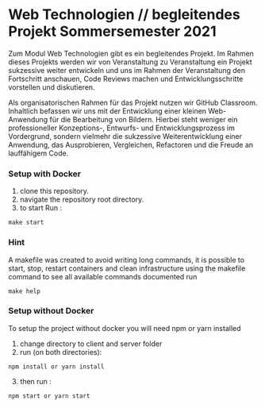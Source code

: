 # Web Technologien // begleitendes Projekt Sommersemester 2021

Zum Modul Web Technologien gibt es ein begleitendes Projekt. Im Rahmen dieses Projekts werden wir von Veranstaltung zu Veranstaltung ein Projekt sukzessive weiter entwickeln und uns im Rahmen der Veranstaltung den Fortschritt anschauen, Code Reviews machen und Entwicklungsschritte vorstellen und diskutieren.

Als organisatorischen Rahmen für das Projekt nutzen wir GitHub Classroom. Inhaltlich befassen wir uns mit der Entwicklung einer kleinen Web-Anwendung für die Bearbeitung von Bildern. Hierbei steht weniger ein professioneller Konzeptions-, Entwurfs- und Entwicklungsprozess im Vordergrund, sondern vielmehr die sukzessive Weiterentwicklung einer Anwendung, das Ausprobieren, Vergleichen, Refactoren und die Freude an lauffähigem Code.


### Setup with Docker 

1. clone this repository.
2. navigate the repository root directory.
3. to start Run :
```
make start
```

### Hint
A makefile was created to avoid writing long commands, it is possible to start, stop, restart containers and clean infrastructure using the makefile command to see all available commands documented run 
```
make help
```

### Setup without Docker
To setup the project without docker you will need npm or yarn installed 
1. change directory to client and server folder
2. run (on both directories):
```
npm install or yarn install 
```
3. then run :
```
npm start or yarn start 
```
